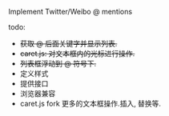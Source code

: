 Implement Twitter/Weibo @ mentions

todo:
+ <strike>获取 @ 后面关键字并显示列表.</strike>
+ <strike>caret.js: 对文本框内的光标进行操作.</strike>
+ <strike>列表框浮动到 @ 符号下.</strike>
+ 定义样式
+ 提供接口
+ 浏览器兼容
+ caret.js fork
    更多的文本框操作.插入, 替换等.
